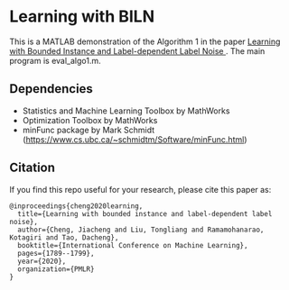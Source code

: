 # Learning with BILN
This is a MATLAB demonstration of the Algorithm 1 in the paper [Learning with Bounded Instance and Label-dependent Label Noise
](http://proceedings.mlr.press/v119/cheng20c.html). The main program is eval_algo1.m.


## Dependencies
- Statistics and Machine Learning Toolbox by MathWorks
- Optimization Toolbox by MathWorks
- minFunc package by Mark Schmidt (https://www.cs.ubc.ca/~schmidtm/Software/minFunc.html)

## Citation
If you find this repo useful for your research, please cite this paper as: 
```
@inproceedings{cheng2020learning,
  title={Learning with bounded instance and label-dependent label noise},
  author={Cheng, Jiacheng and Liu, Tongliang and Ramamohanarao, Kotagiri and Tao, Dacheng},
  booktitle={International Conference on Machine Learning},
  pages={1789--1799},
  year={2020},
  organization={PMLR}
}
```

